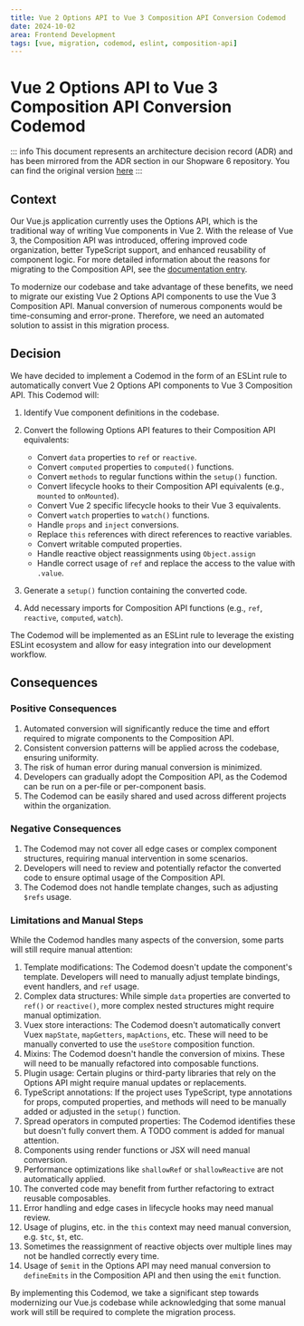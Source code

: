```yaml
---
title: Vue 2 Options API to Vue 3 Composition API Conversion Codemod
date: 2024-10-02
area: Frontend Development
tags: [vue, migration, codemod, eslint, composition-api]
---
```


# Vue 2 Options API to Vue 3 Composition API Conversion Codemod

::: info
This document represents an architecture decision record (ADR) and has been mirrored from the ADR section in our Shopware 6 repository.
You can find the original version [here](https://github.com/shopware/shopware/blob/trunk/adr/2024-10-02-vue-2-options-api-to-vue-3-composition-api-conversion-codemod.md)
:::

## Context

Our Vue.js application currently uses the Options API, which is the traditional way of writing Vue components in Vue 2. With the release of Vue 3, the Composition API was introduced, offering improved code organization, better TypeScript support, and enhanced reusability of component logic. For more detailed information about the reasons for migrating to the Composition API, see the [documentation entry](/docs/guides/plugins/plugins/administration/system-updates/vue-native.html).

To modernize our codebase and take advantage of these benefits, we need to migrate our existing Vue 2 Options API components to use the Vue 3 Composition API. Manual conversion of numerous components would be time-consuming and error-prone. Therefore, we need an automated solution to assist in this migration process.

## Decision

We have decided to implement a Codemod in the form of an ESLint rule to automatically convert Vue 2 Options API components to Vue 3 Composition API. This Codemod will:

1. Identify Vue component definitions in the codebase.
2. Convert the following Options API features to their Composition API equivalents:
    - Convert `data` properties to `ref` or `reactive`.
    - Convert `computed` properties to `computed()` functions.
    - Convert `methods` to regular functions within the `setup()` function.
    - Convert lifecycle hooks to their Composition API equivalents (e.g., `mounted` to `onMounted`).
    - Convert Vue 2 specific lifecycle hooks to their Vue 3 equivalents.
    - Convert `watch` properties to `watch()` functions.
    - Handle `props` and `inject` conversions.
    - Replace `this` references with direct references to reactive variables.
    - Convert writable computed properties.
    - Handle reactive object reassignments using `Object.assign`
    - Handle correct usage of `ref` and replace the access to the value with `.value`.

3. Generate a `setup()` function containing the converted code.
4. Add necessary imports for Composition API functions (e.g., `ref`, `reactive`, `computed`, `watch`).

The Codemod will be implemented as an ESLint rule to leverage the existing ESLint ecosystem and allow for easy integration into our development workflow.

## Consequences

### Positive Consequences

1. Automated conversion will significantly reduce the time and effort required to migrate components to the Composition API.
2. Consistent conversion patterns will be applied across the codebase, ensuring uniformity.
3. The risk of human error during manual conversion is minimized.
4. Developers can gradually adopt the Composition API, as the Codemod can be run on a per-file or per-component basis.
5. The Codemod can be easily shared and used across different projects within the organization.

### Negative Consequences

1. The Codemod may not cover all edge cases or complex component structures, requiring manual intervention in some scenarios.
2. Developers will need to review and potentially refactor the converted code to ensure optimal usage of the Composition API.
3. The Codemod does not handle template changes, such as adjusting `$refs` usage.

### Limitations and Manual Steps

While the Codemod handles many aspects of the conversion, some parts will still require manual attention:

1. Template modifications: The Codemod doesn't update the component's template. Developers will need to manually adjust template bindings, event handlers, and `ref` usage.
2. Complex data structures: While simple `data` properties are converted to `ref()` or `reactive()`, more complex nested structures might require manual optimization.
3. Vuex store interactions: The Codemod doesn't automatically convert Vuex `mapState`, `mapGetters`, `mapActions`, etc. These will need to be manually converted to use the `useStore` composition function.
4. Mixins: The Codemod doesn't handle the conversion of mixins. These will need to be manually refactored into composable functions.
5. Plugin usage: Certain plugins or third-party libraries that rely on the Options API might require manual updates or replacements.
6. TypeScript annotations: If the project uses TypeScript, type annotations for props, computed properties, and methods will need to be manually added or adjusted in the `setup()` function.
7. Spread operators in computed properties: The Codemod identifies these but doesn't fully convert them. A TODO comment is added for manual attention.
8. Components using render functions or JSX will need manual conversion.
9. Performance optimizations like `shallowRef` or `shallowReactive` are not automatically applied.
10. The converted code may benefit from further refactoring to extract reusable composables.
11. Error handling and edge cases in lifecycle hooks may need manual review.
12. Usage of plugins, etc. in the `this` context may need manual conversion, e.g. `$tc`, `$t`, etc.
13. Sometimes the reassignment of reactive objects over multiple lines may not be handled correctly every time.
14. Usage of `$emit` in the Options API may need manual conversion to `defineEmits` in the Composition API and then using the `emit` function.

By implementing this Codemod, we take a significant step towards modernizing our Vue.js codebase while acknowledging that some manual work will still be required to complete the migration process.

